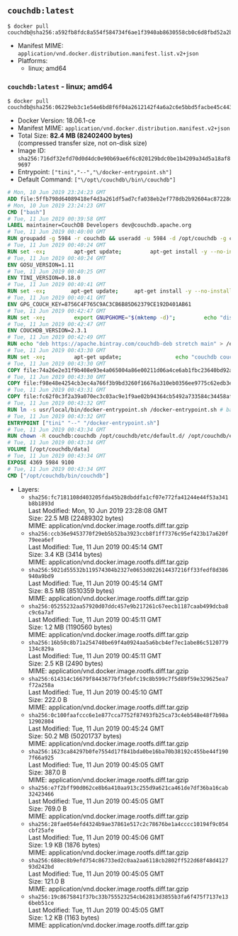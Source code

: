 ## `couchdb:latest`

```console
$ docker pull couchdb@sha256:a592fb8fdc8a554f584734f6ae1f3940ab8630558cb0c6d8fbd52a2b9d9a3cfa
```

-	Manifest MIME: `application/vnd.docker.distribution.manifest.list.v2+json`
-	Platforms:
	-	linux; amd64

### `couchdb:latest` - linux; amd64

```console
$ docker pull couchdb@sha256:06229eb3c1e54e6bd8f6f04a2612142f4a6a2c6e5bbd5facbe45c443267f4b3e
```

-	Docker Version: 18.06.1-ce
-	Manifest MIME: `application/vnd.docker.distribution.manifest.v2+json`
-	Total Size: **82.4 MB (82402400 bytes)**  
	(compressed transfer size, not on-disk size)
-	Image ID: `sha256:716df32efd70d0d4dc0e90b69ae6f6c020129bdc0be1b4209a34d5a18af89697`
-	Entrypoint: `["tini","--","\/docker-entrypoint.sh"]`
-	Default Command: `["\/opt\/couchdb\/bin\/couchdb"]`

```dockerfile
# Mon, 10 Jun 2019 23:24:23 GMT
ADD file:5ffb798d64089418ef4d3a261df5ad7cfa038eb2ef778db2b92604ac87228d99 in / 
# Mon, 10 Jun 2019 23:24:23 GMT
CMD ["bash"]
# Tue, 11 Jun 2019 00:39:58 GMT
LABEL maintainer=CouchDB Developers dev@couchdb.apache.org
# Tue, 11 Jun 2019 00:40:00 GMT
RUN groupadd -g 5984 -r couchdb && useradd -u 5984 -d /opt/couchdb -g couchdb couchdb
# Tue, 11 Jun 2019 00:40:24 GMT
RUN set -ex;         apt-get update;         apt-get install -y --no-install-recommends                 apt-transport-https                 ca-certificates                 dirmngr                 gnupg         ;         rm -rf /var/lib/apt/lists/*
# Tue, 11 Jun 2019 00:40:24 GMT
ENV GOSU_VERSION=1.11
# Tue, 11 Jun 2019 00:40:25 GMT
ENV TINI_VERSION=0.18.0
# Tue, 11 Jun 2019 00:40:41 GMT
RUN set -ex; 		apt-get update; 	apt-get install -y --no-install-recommends wget; 	rm -rf /var/lib/apt/lists/*; 		dpkgArch="$(dpkg --print-architecture | awk -F- '{ print $NF }')"; 		wget -O /usr/local/bin/gosu "https://github.com/tianon/gosu/releases/download/${GOSU_VERSION}/gosu-$dpkgArch"; 	wget -O /usr/local/bin/gosu.asc "https://github.com/tianon/gosu/releases/download/$GOSU_VERSION/gosu-$dpkgArch.asc"; 	export GNUPGHOME="$(mktemp -d)";         echo "disable-ipv6" >> ${GNUPGHOME}/dirmngr.conf;         for server in $(shuf -e pgpkeys.mit.edu             ha.pool.sks-keyservers.net             hkp://p80.pool.sks-keyservers.net:80             pgp.mit.edu) ; do         gpg --batch --keyserver $server --recv-keys B42F6819007F00F88E364FD4036A9C25BF357DD4 && break || : ;         done; 	gpg --batch --verify /usr/local/bin/gosu.asc /usr/local/bin/gosu; 	rm -rf "$GNUPGHOME" /usr/local/bin/gosu.asc; 	chmod +x /usr/local/bin/gosu; 	gosu nobody true;     	wget -O /usr/local/bin/tini "https://github.com/krallin/tini/releases/download/v${TINI_VERSION}/tini-$dpkgArch"; 	wget -O /usr/local/bin/tini.asc "https://github.com/krallin/tini/releases/download/v${TINI_VERSION}/tini-$dpkgArch.asc"; 	export GNUPGHOME="$(mktemp -d)";         echo "disable-ipv6" >> ${GNUPGHOME}/dirmngr.conf;         for server in $(shuf -e pgpkeys.mit.edu             ha.pool.sks-keyservers.net             hkp://p80.pool.sks-keyservers.net:80             pgp.mit.edu) ; do         gpg --batch --keyserver $server --recv-keys 595E85A6B1B4779EA4DAAEC70B588DFF0527A9B7 && break || : ;         done; 	gpg --batch --verify /usr/local/bin/tini.asc /usr/local/bin/tini; 	rm -rf "$GNUPGHOME" /usr/local/bin/tini.asc; 	chmod +x /usr/local/bin/tini;         apt-get purge -y --auto-remove wget; 	tini --version
# Tue, 11 Jun 2019 00:40:41 GMT
ENV GPG_COUCH_KEY=8756C4F765C9AC3CB6B85D62379CE192D401AB61
# Tue, 11 Jun 2019 00:42:47 GMT
RUN set -xe;         export GNUPGHOME="$(mktemp -d)";         echo "disable-ipv6" >> ${GNUPGHOME}/dirmngr.conf;         for server in $(shuf -e pgpkeys.mit.edu             ha.pool.sks-keyservers.net             hkp://p80.pool.sks-keyservers.net:80             pgp.mit.edu) ; do                 gpg --batch --keyserver $server --recv-keys $GPG_COUCH_KEY && break || : ;         done;         gpg --batch --export $GPG_COUCH_KEY > /etc/apt/trusted.gpg.d/couchdb.gpg;         command -v gpgconf && gpgconf --kill all || :;         rm -rf "$GNUPGHOME";         apt-key list
# Tue, 11 Jun 2019 00:42:47 GMT
ENV COUCHDB_VERSION=2.3.1
# Tue, 11 Jun 2019 00:42:49 GMT
RUN echo "deb https://apache.bintray.com/couchdb-deb stretch main" > /etc/apt/sources.list.d/couchdb.list
# Tue, 11 Jun 2019 00:43:30 GMT
RUN set -xe;         apt-get update;                 echo "couchdb couchdb/mode select none" | debconf-set-selections;         DEBIAN_FRONTEND=noninteractive apt-get install -y --allow-downgrades --allow-remove-essential --allow-change-held-packages                 couchdb="$COUCHDB_VERSION"~stretch         ;         rmdir /var/lib/couchdb /var/log/couchdb;         rm /opt/couchdb/data /opt/couchdb/var/log;         mkdir -p /opt/couchdb/data /opt/couchdb/var/log;         chown couchdb:couchdb /opt/couchdb/data /opt/couchdb/var/log;         chmod 777 /opt/couchdb/data /opt/couchdb/var/log;         rm /opt/couchdb/etc/default.d/10-filelog.ini;         rm -rf /var/lib/apt/lists/*
# Tue, 11 Jun 2019 00:43:30 GMT
COPY file:74a26e2e31f9b408e93e4a065004a86e00211d06a4ce6ab1fbc23640bd92a929 in /opt/couchdb/etc/default.d/ 
# Tue, 11 Jun 2019 00:43:30 GMT
COPY file:f98e48e4254cb3ec4a766f3b9bd3260f16676a310eb0356ee9775c62edb3e8f3 in /opt/couchdb/etc/ 
# Tue, 11 Jun 2019 00:43:31 GMT
COPY file:fc62f0c3f2a39a070ec3c03ac9e1f9ae02b94364cb5492a733584c34458af969 in /usr/local/bin 
# Tue, 11 Jun 2019 00:43:32 GMT
RUN ln -s usr/local/bin/docker-entrypoint.sh /docker-entrypoint.sh # backwards compat
# Tue, 11 Jun 2019 00:43:32 GMT
ENTRYPOINT ["tini" "--" "/docker-entrypoint.sh"]
# Tue, 11 Jun 2019 00:43:34 GMT
RUN chown -R couchdb:couchdb /opt/couchdb/etc/default.d/ /opt/couchdb/etc/vm.args
# Tue, 11 Jun 2019 00:43:34 GMT
VOLUME [/opt/couchdb/data]
# Tue, 11 Jun 2019 00:43:34 GMT
EXPOSE 4369 5984 9100
# Tue, 11 Jun 2019 00:43:34 GMT
CMD ["/opt/couchdb/bin/couchdb"]
```

-	Layers:
	-	`sha256:fc7181108d403205fda45b28dbddfa1cf07e772fa41244e44f53a341b8b1893d`  
		Last Modified: Mon, 10 Jun 2019 23:28:08 GMT  
		Size: 22.5 MB (22489302 bytes)  
		MIME: application/vnd.docker.image.rootfs.diff.tar.gzip
	-	`sha256:ccb36e9453770f29eb5b52ba3923ccb8f1ff7376c95ef423b17a620f79eea6ef`  
		Last Modified: Tue, 11 Jun 2019 00:45:14 GMT  
		Size: 3.4 KB (3414 bytes)  
		MIME: application/vnd.docker.image.rootfs.diff.tar.gzip
	-	`sha256:5021d55532b119574304b2327e0653d022614437216ff33fedf8d386940a9bd9`  
		Last Modified: Tue, 11 Jun 2019 00:45:14 GMT  
		Size: 8.5 MB (8510359 bytes)  
		MIME: application/vnd.docker.image.rootfs.diff.tar.gzip
	-	`sha256:05255232aa57920d07ddc457e9b217261c67eecb1187caab499dcba8c9c6a7af`  
		Last Modified: Tue, 11 Jun 2019 00:45:11 GMT  
		Size: 1.2 MB (1190560 bytes)  
		MIME: application/vnd.docker.image.rootfs.diff.tar.gzip
	-	`sha256:16b50c8b71a254740be69f4a0924aa5a6bcb4ef7ec1abe86c5120779134c829a`  
		Last Modified: Tue, 11 Jun 2019 00:45:11 GMT  
		Size: 2.5 KB (2490 bytes)  
		MIME: application/vnd.docker.image.rootfs.diff.tar.gzip
	-	`sha256:614314c16679f8443677bf3febfc19c8b599c7f5d89f59e329625ea7f72a258a`  
		Last Modified: Tue, 11 Jun 2019 00:45:10 GMT  
		Size: 222.0 B  
		MIME: application/vnd.docker.image.rootfs.diff.tar.gzip
	-	`sha256:0c100faafccc6e1e877cca7752f87493fb25ca73c4eb548e48f7b98a12902804`  
		Last Modified: Tue, 11 Jun 2019 00:45:24 GMT  
		Size: 50.2 MB (50201737 bytes)  
		MIME: application/vnd.docker.image.rootfs.diff.tar.gzip
	-	`sha256:1623ca84297b0fe7554d17f841bda0be16ba70b38192c455be44f1907f66a925`  
		Last Modified: Tue, 11 Jun 2019 00:45:05 GMT  
		Size: 387.0 B  
		MIME: application/vnd.docker.image.rootfs.diff.tar.gzip
	-	`sha256:e7f2bff90d062ce8b6a410aa913c255d9a621ca461de7df36ba16cab32423466`  
		Last Modified: Tue, 11 Jun 2019 00:45:05 GMT  
		Size: 769.0 B  
		MIME: application/vnd.docker.image.rootfs.diff.tar.gzip
	-	`sha256:28fae054efd4324b9ae37861e517c2c78676be1a4cccc10194f9c054cbf25afe`  
		Last Modified: Tue, 11 Jun 2019 00:45:06 GMT  
		Size: 1.9 KB (1876 bytes)  
		MIME: application/vnd.docker.image.rootfs.diff.tar.gzip
	-	`sha256:688ec8b9efd754c86733ed2c0aa2aa6118cb2802ff522d68f48d412793d242bd`  
		Last Modified: Tue, 11 Jun 2019 00:45:05 GMT  
		Size: 121.0 B  
		MIME: application/vnd.docker.image.rootfs.diff.tar.gzip
	-	`sha256:19c8675841f37bc33b755523254cb62813d3855b3fa6f475f7137e136beb51ce`  
		Last Modified: Tue, 11 Jun 2019 00:45:05 GMT  
		Size: 1.2 KB (1163 bytes)  
		MIME: application/vnd.docker.image.rootfs.diff.tar.gzip
